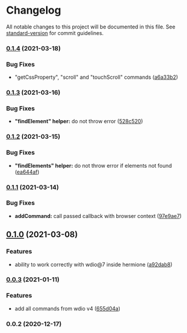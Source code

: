# Changelog

All notable changes to this project will be documented in this file. See [standard-version](https://github.com/conventional-changelog/standard-version) for commit guidelines.

### [0.1.4](https://github.com/gemini-testing/hermione-wdio-migrator/compare/v0.1.3...v0.1.4) (2021-03-18)


### Bug Fixes

* "getCssProperty", "scroll" and "touchScroll" commands ([a6a33b2](https://github.com/gemini-testing/hermione-wdio-migrator/commit/a6a33b2952ee34bb9ce69ec12321699c92629681))

### [0.1.3](https://github.com/gemini-testing/hermione-wdio-migrator/compare/v0.1.2...v0.1.3) (2021-03-16)


### Bug Fixes

* **"findElement" helper:** do not throw error ([528c520](https://github.com/gemini-testing/hermione-wdio-migrator/commit/528c520a656258e888629b86e72a4a8429956285))

### [0.1.2](https://github.com/gemini-testing/hermione-wdio-migrator/compare/v0.1.1...v0.1.2) (2021-03-15)


### Bug Fixes

* **"findElements" helper:** do not throw error if elements not found ([ea644af](https://github.com/gemini-testing/hermione-wdio-migrator/commit/ea644aff557544239aa9d7364ca5568f78b4cc37))

### [0.1.1](https://github.com/gemini-testing/hermione-wdio-migrator/compare/v0.1.0...v0.1.1) (2021-03-14)


### Bug Fixes

* **addCommand:** call passed callback with browser context ([97e9ae7](https://github.com/gemini-testing/hermione-wdio-migrator/commit/97e9ae78b26652c8e4f676b8d69fd72f73b725df))

## [0.1.0](https://github.com/gemini-testing/hermione-wdio-migrator/compare/v0.0.3...v0.1.0) (2021-03-08)


### Features

* ability to work correctly with wdio@7 inside hermione ([a92dab8](https://github.com/gemini-testing/hermione-wdio-migrator/commit/a92dab8df16f5f073412a951dce5d7471bbd9cfe))

### [0.0.3](https://github.com/gemini-testing/hermione-wdio-migrator/compare/v0.0.2...v0.0.3) (2021-01-11)


### Features

* add all commands from wdio v4 ([655d04a](https://github.com/gemini-testing/hermione-wdio-migrator/commit/655d04a41d3a5e1fc92058d53701063608d90c74))

### 0.0.2 (2020-12-17)
